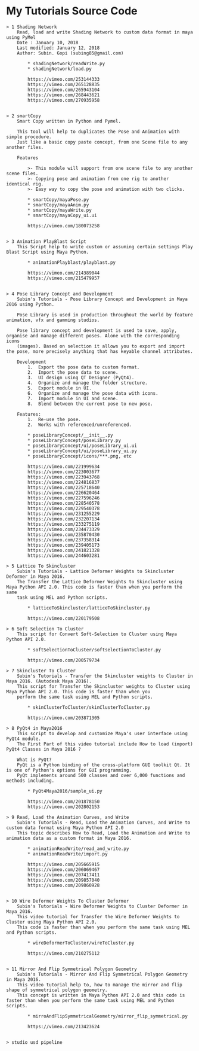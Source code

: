 
# My Tutorials Source Code

	> 1 Shading Network
		Read, load and write Shading Network to custom data format in maya using PyMel
		Date : January 10, 2018
		Last modified: January 12, 2018
		Author: Subin. Gopi (subing85@gmail.com)
		
			* shadingNetwork/readWrite.py		
			* shadingNetwork/load.py
			
			https://vimeo.com/253144333
			https://vimeo.com/265128835
			https://vimeo.com/265943104			
			https://vimeo.com/268443621
			https://vimeo.com/270935958		
			

	> 2 smartCopy
		Smart Copy written in Python and Pymel.

		This tool will help to duplicates the Pose and Animation with simple procedure.
		Just like a basic copy paste concept, from one Scene file to any another files. 

		Features

			>- This module will support from one scene file to any another scene files.
			>- Copying pose and animation from one rig to another identical rig.	
			>- Easy way to copy the pose and animation with two clicks.		

			* smartCopy/mayaPose.py
			* smartCopy/mayaAnim.py
			* smartCopy/mayaWrite.py
			* smartCopy/mayaCopy_ui.ui			
			
			https://vimeo.com/180073258		
			
			
	> 3 Animation PlayBlast Script
		This Script help to write custom or assuming certain settings Play Blast Script using Maya Python. 

			* animationPlayblast/playblast.py
			
			https://vimeo.com/214389044
			https://vimeo.com/215479957
			
			
	> 4 Pose Library Concept and Development		
		Subin's Tutorials - Pose Library Concept and Development in Maya 2016 using Python.
		
		Pose Library is used in production throughout the world by feature animation, vfx and gamming studios. 
		
		Pose library concept and development is used to save, apply, organise and manage different poses. Alone with the corresponding icons 	
		(images). Based on selection it allows you to export and import the pose, more precisely anything that has keyable channel attributes.	

		Development
			1.	Export the pose data to custom format.
			2.	Import the pose data to scene.
			3.	UI design using QT Designer (PyQt4). 
			4.	Organize and manage the folder structure.
			5.	Export module in UI.
			6.	Organize and manage the pose data with icons.
			7.	Import module in UI and scene.
			8.	Blend between the current pose to new pose.
		
		Features:		
			1.	Re-use the pose.
			2.	Works with referenced/unreferenced.		
	
			* poseLibraryConcept/__init__.py
			* poseLibraryConcept/poseLibrary.py
			* poseLibraryConcept/ui/poseLibrary_ui.ui
			* poseLibraryConcept/ui/poseLibrary_ui.py
			* poseLibraryConcept/icons/***.png, etc
					
			https://vimeo.com/221999634
			https://vimeo.com/223003677
			https://vimeo.com/223943768
			https://vimeo.com/224816837
			https://vimeo.com/225718640
			https://vimeo.com/226620464
			https://vimeo.com/227596246
			https://vimeo.com/228540578
			https://vimeo.com/229540378
			https://vimeo.com/231255229
			https://vimeo.com/232207134
			https://vimeo.com/233275119
			https://vimeo.com/234473329
			https://vimeo.com/235870430
			https://vimeo.com/237358314
			https://vimeo.com/239405173
			https://vimeo.com/241821328
			https://vimeo.com/244603281
		
	> 5	Lattice To Skincluster		
		Subin's Tutorials - Lattice Deformer Weights to Skincluster Deformer in Maya 2016. 
		The Transfer the Lattice Deformer Weights to Skincluster using Maya Python API 2.0. This code is faster than when you perform the same 
		task using MEL and Python scripts.

			* latticeToSkincluster/latticeToSkincluster.py
			
			https://vimeo.com/220179508
			
	> 6	Soft Selection To Cluster	
		This script for Convert Soft-Selection to Cluster using Maya Python API 2.0.

			* softSelectionToCluster/softselectionToCluster.py
						
			https://vimeo.com/200579734
			
	> 7 Skincluster To Cluster
		Subin's Tutorials - Transfer the Skincluster weights to Cluster in Maya 2016. (Autodesk Maya 2016).
		This script for Transfer the Skincluster weights to Cluster using Maya Python API 2.0. This code is faster than when you
		perform the same task using MEL and Python scripts.
		
			* skinClusterToCluster/skinClusterToCluster.py
						
			https://vimeo.com/203871305

	> 8 PyQt4 in Maya2016
		This script to develop and customize Maya's user interface using PyQt4 module.
		The First Part of this video tutorial include How to load (import) PyQt4 Classes in Maya 2016 ?	
		
		What is PyQt?
		PyQt is a Python binding of the cross-platform GUI toolkit Qt. It is one of Python's options for GUI programming.
		PyQt implements around 500 classes and over 6,000 functions and methods including.

			* PyQt4Maya2016/sample_ui.py
						
			https://vimeo.com/201878150
			https://vimeo.com/202802153
			
	> 9 Read, Load the Animation Curves, and Write
		Subin's Tutorials - Read, Load the Animation Curves, and Write to custom data format using Maya Python API 2.0
		This topic describes How to Read, Load the Animation and Write to animation data as a custom format in Maya 2016.
		
			* animationReadWrite/read_and_write.py
			* animationReadWrite/import.py
	
			https://vimeo.com/205665915
			https://vimeo.com/206069467
			https://vimeo.com/207417411
			https://vimeo.com/209857040
			https://vimeo.com/209860928
			
			
	> 10 Wire Deformer Weights To Cluster Deformer
		Subin's Tutorials - Wire Deformer Weights to Cluster Deformer in Maya 2016. 
		This video tutorial for Transfer the Wire Deformer Weights to Cluster using Maya Python API 2.0. 
		This code is faster than when you perform the same task using MEL and Python scripts.

			* wireDeformerToCluster/wireToCluster.py
			
			https://vimeo.com/210275112
			
			
	> 11 Mirror And Flip Symmetrical Polygon Geometry	
		Subin's Tutorials - Mirror And Flip Symmetrical Polygon Geometry in Maya 2016.
		This video tutorial help to, how to manage the mirror and flip shape of symmetrical polygon geometry.
		This concept is written in Maya Python API 2.0 and this code is faster than when you perform the same task using MEL and Python scripts.
			
			* mirroAndFlipSymmetricalGeometry/mirror_flip_symmetrical.py
	
			https://vimeo.com/213423624
			
			
	> studio usd pipeline
